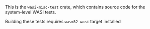 This is the `wasi-misc-test` crate, which contains source code for the system-level WASI tests.

Building these tests requires `wasm32-wasi` target installed


